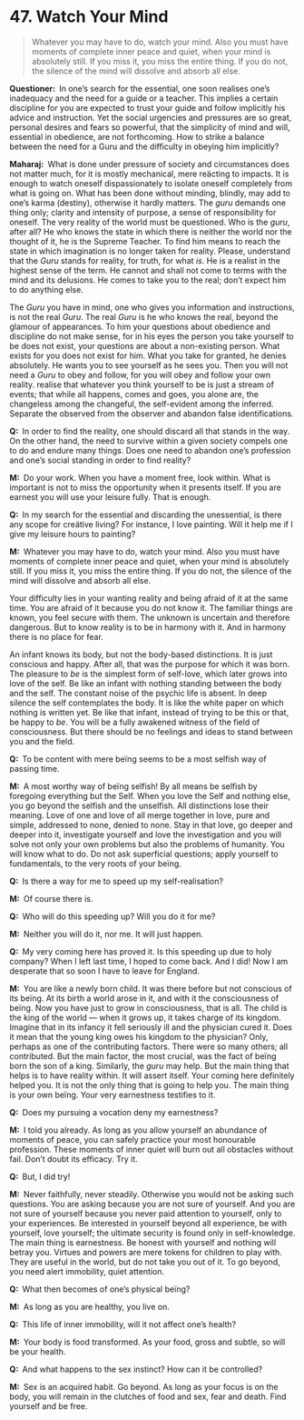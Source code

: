 # 47. Watch Your Mind

>Whatever you may have to do, watch your mind. 
Also you must have moments of complete inner peace and quiet, when your mind is absolutely still. 
If you miss it, you miss the entire thing. 
If you do not, the silence of the mind will dissolve and absorb all else.

**Questioner:**&ensp;In one’s search for the essential, one soon realises one’s inadequacy and the need for a guide or a teacher. 
This implies a certain discipline for you are expected to trust your guide and follow implicitly his advice and instruction. 
Yet the social urgencies and pressures are so great, personal desires and fears so powerful, that the simplicity of mind and will, essential in obedience, are not forthcoming. 
How to strike a balance between the need for a <span data-tippy-content="Spiritual teacher, preceptor.">Guru</span> and the difficulty in obeying him implicitly? 

**Maharaj:**&ensp;What is done under pressure of society and circumstances does not matter much, for it is mostly mechanical, mere reäcting to impacts. 
It is enough to watch oneself dispassionately to isolate oneself completely from what is going on. 
What has been done without minding, blindly, may add to one’s <span data-tippy-content="Action or “the fruits of action”. <em>Karma</em> is of three kinds: <em>sanchita</em> (accumulated from previous births), <em>prarabdha</em> (portion of the past <em>karma</em> to be worked out in the present life) and <em>agami</em> (the current <em>karma</em> the result of which will fructify in future).">karma</span> (destiny), otherwise it hardly matters. 
The *guru* demands one thing only; clarity and intensity of purpose, a sense of responsibility for oneself. 
The very reality of the world must be questioned. 
Who is the *guru*, after all? 
He who knows the state in which there is neither the world nor the thought of it, he is the Supreme Teacher. 
To find him means to reach the state in which imagination is no longer taken for reality. 
Please, understand that the *Guru* stands for reality, for truth, for what *is*. 
He is a realist in the highest sense of the term. 
He cannot and shall not come to terms with the mind and its delusions. 
He comes to take you to the real; don’t expect him to do anything else. 

The *Guru* you have in mind, one who gives you information and instructions, is not the real *Guru*. 
The real *Guru* is he who knows the real, beyond the glamour of appearances. 
To him your questions about obedience and discipline do not make sense, for in his eyes the person you take yourself to be does not exist, your questions are about a non-existing person. 
What exists for you does not exist for him. 
What you take for granted, he denies absolutely. 
He wants you to see yourself as he sees you. 
Then you will not need a *Guru* to obey and follow, for you will obey and follow your own reality. 
realise that whatever you think yourself to be is just a stream of events; that while all happens, comes and goes, you alone are, the changeless among the changeful, the self-evident among the inferred. 
Separate the observed from the observer and abandon false identifications.

**Q:**&ensp;In order to find the reality, one should discard all that stands in the way. 
On the other hand, the need to survive within a given society compels one to do and endure many things. 
Does one need to abandon one’s profession and one’s social standing in order to find reality?

**M:**&ensp;Do your work. 
When you have a moment free, look within. 
What is important is not to miss the opportunity when it presents itself. 
If you are earnest you will use your leisure fully. 
That is enough.

**Q:**&ensp;In my search for the essential and discarding the unessential, is there any scope for creätive living? 
For instance, I love painting. 
Will it help me if I give my leisure hours to painting?

**M:**&ensp;Whatever you may have to do, watch your mind. 
Also you must have moments of complete inner peace and quiet, when your mind is absolutely still. 
If you miss it, you miss the entire thing. 
If you do not, the silence of the mind will dissolve and absorb all else. 

Your difficulty lies in your wanting reality and beïng afraid of it at the same time. 
You are afraid of it because you do not know it. 
The familiar things are known, you feel secure with them. 
The unknown is uncertain and therefore dangerous. 
But to know reality is to be in harmony with it. 
And in harmony there is no place for fear. 

An infant knows its body, but not the body-based distinctions. 
It is just conscious and happy. 
After all, that was the purpose for which it was born. 
The pleasure to *be* is the simplest form of self-love, which later grows into love of the self. 
Be like an infant with nothing standing between the body and the self. 
The constant noise of the psychic life is absent. 
In deep silence the self contemplates the body. 
It is like the white paper on which nothing is written yet. 
Be like that infant, instead of trying to be this or that, be happy to *be*. 
You will be a fully awakened witness of the field of consciousness. 
But there should be no feelings and ideas to stand between you and the field.

**Q:**&ensp;To be content with mere beïng seems to be a most selfish way of passing time.

**M:**&ensp;A most worthy way of beïng selfish! 
By all means be selfish by foregoing everything but the Self. 
When you love the Self and nothing else, you go beyond the selfish and the unselfish. 
All distinctions lose their meaning. 
Love of one and love of all merge together in love, pure and simple, addressed to none, denied to none. 
Stay in that love, go deeper and deeper into it, investigate yourself and love the investigation and you will solve not only your own problems but also the problems of humanity. 
You will know what to do. 
Do not ask superficial questions; apply yourself to fundamentals, to the very roots of your beïng.

**Q:**&ensp;Is there a way for me to speed up my self-realisation?

**M:**&ensp;Of course there is.

**Q:**&ensp;Who will do this speeding up? 
Will you do it for me?

**M:**&ensp;Neither you will do it, nor me. 
It will just happen.

**Q:**&ensp;My very coming here has proved it. 
Is this speeding up due to holy company? 
When I left last time, I hoped to come back. 
And I did! 
Now I am desperate that so soon I have to leave for England.

**M:**&ensp;You are like a newly born child. 
It was there before but not conscious of its beïng. 
At its birth a world arose in it, and with it the consciousness of beïng. 
Now you have just to grow in consciousness, that is all. 
The child is the king of the world — when it grows up, it takes charge of its kingdom. 
Imagine that in its infancy it fell seriously ill and the physician cured it. 
Does it mean that the young king owes his kingdom to the physician? 
Only, perhaps as one of the contributing factors. 
There were so many others; all contributed. 
But the main factor, the most crucial, was the fact of beïng born the son of a king. 
Similarly, the *guru* may help. 
But the main thing that helps is to have reality within. 
It will assert itself. 
Your coming here definitely helped you. 
It is not the only thing that is going to help you. 
The main thing is your own beïng. 
Your very earnestness testifies to it.

**Q:**&ensp;Does my pursuing a vocation deny my earnestness?

**M:**&ensp;I told you already. 
As long as you allow yourself an abundance of moments of peace, you can safely practice your most honourable profession. 
These moments of inner quiet will burn out all obstacles without fail. 
Don’t doubt its efficacy. 
Try it.

**Q:**&ensp;But, I did try!

**M:**&ensp;Never faithfully, never steadily. 
Otherwise you would not be asking such questions. 
You are asking because you are not sure of yourself. 
And you are not sure of yourself because you never paid attention to yourself, only to your experiences. 
Be interested in yourself beyond all experience, be with yourself, love yourself; the ultimate security is found only in self-knowledge. 
The main thing is earnestness. 
Be honest with yourself and nothing will betray you. 
Virtues and powers are mere tokens for children to play with. 
They are useful in the world, but do not take you out of it. 
To go beyond, you need alert immobility, quiet attention.

**Q:**&ensp;What then becomes of one’s physical beïng?

**M:**&ensp;As long as you are healthy, you live on.

**Q:**&ensp;This life of inner immobility, will it not affect one’s health?

**M:**&ensp;Your body is food transformed. 
As your food, gross and subtle, so will be your health.

**Q:**&ensp;And what happens to the sex instinct? 
How can it be controlled?

**M:**&ensp;Sex is an acquired habit. 
Go beyond. 
As long as your focus is on the body, you will remain in the clutches of food and sex, fear and death. 
Find yourself and be free.

<script>
export default {
  props: ["slot-key"],
  mounted () {
    tippy("[data-tippy-content]", {allowHTML: true});
  }
}
</script>
